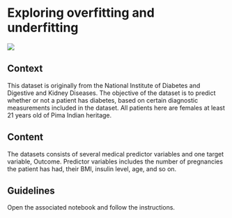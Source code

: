 # Exploring overfitting and underfitting

![](https://images.unsplash.com/photo-1532375810709-75b1da00537c?ixlib=rb-1.2.1&ixid=eyJhcHBfaWQiOjEyMDd9&auto=format&fit=crop&w=1055&q=80)

## Context
This dataset is originally from the National Institute of Diabetes and Digestive and Kidney Diseases. The objective of the dataset is to predict whether or not a patient has diabetes, based on certain diagnostic measurements included in the dataset. All patients here are females at least 21 years old of Pima Indian heritage.

## Content
The datasets consists of several medical predictor variables and one target variable, Outcome. Predictor variables includes the number of pregnancies the patient has had, their BMI, insulin level, age, and so on.

## Guidelines

Open the associated notebook and follow the instructions.